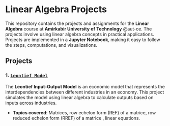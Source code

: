 # Linear Algebra Projects

This repository contains the projects and assignments for the **Linear Algebra** course at **Amirkabir University of Technology**  @aut-ce. The projects involve using linear algebra concepts in practical applications. Projects are implemented in a **Jupyter Notebook**, making it easy to follow the steps, computations, and visualizations.

## Projects

### 1. [`Leontief Model`](./Leontief%20Model/Leontief.ipynb)
The **Leontief Input-Output Model** is an economic model that represents the interdependencies between different industries in an economy. This project simulates the model using linear algebra to calculate outputs based on inputs across industries.

- **Topics covered**: Matrices, row echelon form (REF) of a matrice, row reduced echelon form (RREF) of a matrice , linear equations.
